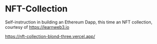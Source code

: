 # NFT-Collection
Self-instruction in building an Ethereum Dapp, this time an NFT collection, courtesy of https://learnweb3.io

https://nft-collection-blond-three.vercel.app/
